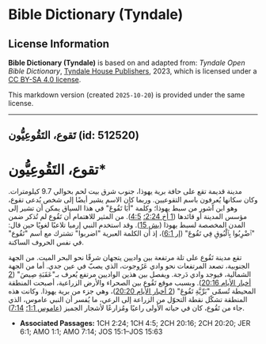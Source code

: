 # Bible Dictionary (Tyndale)

## License Information

**Bible Dictionary (Tyndale)** is based on and adapted from: _Tyndale Open Bible Dictionary_, [Tyndale House Publishers](https://tyndaleopenresources.com/), 2023, which is licensed under a [CC BY-SA 4.0 license](https://creativecommons.org/licenses/by-sa/4.0/legalcode.en).

This markdown version (created `2025-10-20`) is provided under the same license.



--------------------------------

## تَقوع، التَقُوعِيُّون (id: 512520)

تقوع، التَقُوعِيُّون\*
======================

مدينة قديمة تقع على حافة برية يهوذا، جنوب شرق بيت لحم بحوالي 9\.7 كيلومترات. وكان سكانها يُعرفون باسم التقوعيين. وربما كان الاسم يشير أيضًا إلى شخص يُدعى تقوع، وهو ابن آشور من سبط يهوذا؛ وكلمة "أَبَا تَقُوعَ" في هذا السياق يمكن أن تشير إلى مؤسس المدينة أو قائدها ([1 أخ 2:24؛](https://ref.ly/1Chr2:24) [4:5](https://ref.ly/1Chr4:5)). من المثير للاهتمام أن تَقُوع لم تُذكر ضمن المدن المخصصة لسبط يهوذا ([يش 15](https://ref.ly/Josh15:1-Josh15:63)). وقد استخدم النبي إرميا تلاعبًا لغويًا حين قال: "ٱضْرِبُوا بِٱلْبُوقِ فِي تَقُوعَ" ([إر 6:1](https://ref.ly/Jer6:1))، إذ أن الكلمة العبرية "اضربوا" تشترك مع اسم "تَقُوع" في نفس الحروف الساكنة.

تقع مدينة تَقُوع على تلة مرتفعة بين واديين يتجهان شرقًا نحو البحر الميت. من الجهة الجنوبية، تصعد المرتفعات نحو وادي عَرُوجوت، الذي يصبّ في عين جدي. أما من الجهة الشمالية، فيوجد وادي دَرجة. ويفصل بين هذين الواديين مرتفع يُعرف بـ"عَقَبَةِ صِيصَ" ([2 أخبار الأيام 20:16](https://ref.ly/2Chr20:16)). وبسبب موقع تَقُوع بين الصحراء والأرض الزراعية، أصبحت المنطقة المحيطة تُسمّى "بَرِّيَّةِ تَقُوعَ" ([2 أخبار الأيام 20:20](https://ref.ly/2Chr20:20))، وهي جزء من برية يهوذا. وكانت هذه المنطقة تشكّل نقطة التحوّل من الزراعة إلى الرعي، ما يُفسر أن النبي عاموس، الذي جاء من تَقُوع، كان في حياته الأولى راعيًا ومُزارعًا لأشجار الجميز ([عاموس 1:1؛](https://ref.ly/Amos1:1) [7:14](https://ref.ly/Amos7:14)).

* **Associated Passages:** 1CH 2:24; 1CH 4:5; 2CH 20:16; 2CH 20:20; JER 6:1; AMO 1:1; AMO 7:14; JOS 15:1–JOS 15:63

